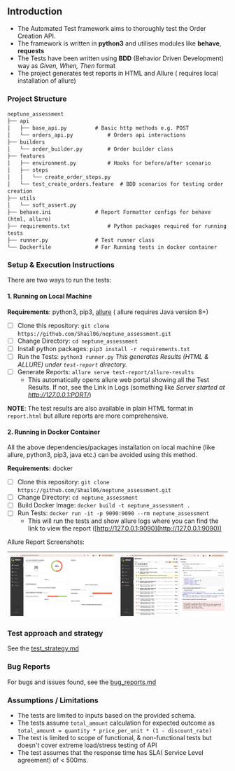 ## Introduction

* The Automated Test framework aims to thoroughly test the Order Creation API.
* The framework is written in **python3** and utilises modules like **behave**, **requests**
* The Tests have been written using **BDD** (Behavior Driven Development) way as *Given, When, Then* format
* The project generates test reports in HTML and Allure ( requires local installation of allure)

### Project Structure

```
neptune_assessment
├── api
│   ├── base_api.py			# Basic http methods e.g. POST 
│   └── orders_api.py			# Orders api interactions
├── builders
│   └── order_builder.py		# Order builder class
├── features
│   ├── environment.py			# Hooks for before/after scenario
│   ├── steps
│   │   └── create_order_steps.py
│   └── test_create_orders.feature	# BDD scenarios for testing order creation
├── utils
│   └── soft_assert.py
├── behave.ini				# Report Formatter configs for behave (html, allure)
├── requirements.txt			# Python packages required for running tests
├── runner.py				# Test runner class
└── Dockerfile				# For Running tests in docker container
```

### Setup & Execution Instructions

There are two ways to run the tests:

#### 1. Running on Local Machine

**Requirements**: python3, pip3, [allure](https://allurereport.org/docs/install/) ( allure requires Java version 8+)

* [ ] Clone this repository: `git clone https://github.com/Shail06/neptune_assessment.git`
* [ ] Change Directory: `cd neptune_assessment`
* [ ] Install python packages: `pip3 install -r requirements.txt`
* [ ] Run the Tests: `python3 runner.py`  *This generates Results (HTML & ALLURE) under `test-report` directory.*
* [ ] Generate Reports: `allure serve test-report/allure-results`
  * This automatically opens allure web portal showing all the Test Results. If not, see the Link in Logs (something like *Server started at http://127.0.0.1:PORT/*)

**NOTE**: The test results are also available in plain HTML format in `report.html` but allure reports are more comprehensive.

#### 2. Running in Docker Container

All the above dependencies/packages installation on local machine (like allure, python3, pip3, java etc.) can be avoided using this method.

**Requirements:** docker

* [ ] Clone this repository: `git clone https://github.com/Shail06/neptune_assessment.git`
* [ ] Change Directory: `cd neptune_assessment`
* [ ] Build Docker Image: `docker build -t neptune_assessment .`
* [ ] Run Tests: `docker run -it -p 9090:9090 --rm neptune_assessment`
  * This will run the tests and show allure logs where you can find the link to view the report ([http://127.0.0.1:9090](http://127.0.0.1:9090))

Allure Report Screenshots:

| ![img](docs/allure-1.png) | ![img](docs/allure-2.png) |
| ----------------------- | ----------------------- |

### Test approach and strategy

See the [test_strategy.md](docs/test_strategy.md)

### Bug Reports

For bugs and issues found, see the [bug_reports.md](docs/bug_reports.md)

### Assumptions / Limitations

* The tests are limited to inputs based on the provided schema.
* The tests assume `total_amount` calculation for expected outcome as `total_amount = quantity * price_per_unit * (1 - discount_rate)`
* The test is limited to scope of functional, & non-functional tests but doesn't cover extreme load/stress testing of API
* The test assumes that the response time has SLA( Service Level agreement) of < 500ms.
